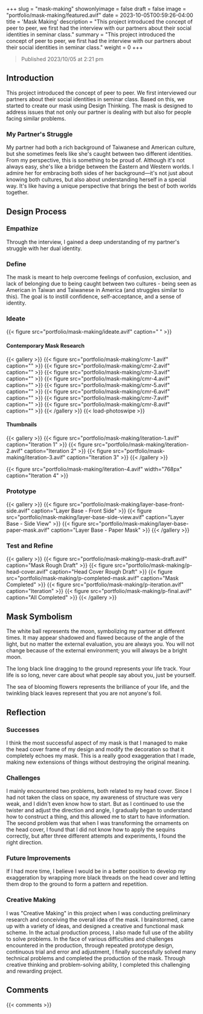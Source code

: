 +++
slug = "mask-making"
showonlyimage = false
draft = false
image = "portfolio/mask-making/featured.avif"
date = 2023-10-05T00:59:26-04:00
title = 'Mask Making'
description = "This project introduced the concept of peer to peer, we first had the interview with our partners about their social identities in seminar class."
summary = "This project introduced the concept of peer to peer, we first had the interview with our partners about their social identities in seminar class."
weight = 0
+++

> Published 2023/10/05 at 2:21 pm

## Introduction

This project introduced the concept of peer to peer. We first interviewed our partners about their social identities in seminar class. Based on this, we started to create our mask using Design Thinking. The mask is designed to address issues that not only our partner is dealing with but also for people facing similar problems.

### My Partner's Struggle

My partner had both a rich background of Taiwanese and American culture, but she sometimes feels like she's caught between two different identities. From my perspective, this is something to be proud of. Although it's not always easy, she's like a bridge between the Eastern and Western worlds. I admire her for embracing both sides of her background—it's not just about knowing both cultures, but also about understanding herself in a special way. It's like having a unique perspective that brings the best of both worlds together.

## Design Process

### Empathize

Through the interview, I gained a deep understanding of my partner's struggle with her dual identity.

### Define

The mask is meant to help overcome feelings of confusion, exclusion, and lack of belonging due to being caught between two cultures - being seen as American in Taiwan and Taiwanese in America (and struggles similar to this). The goal is to instill confidence, self-acceptance, and a sense of identity.

### Ideate

{{< figure src="portfolio/mask-making/ideate.avif" caption=" " >}}

#### Contemporary Mask Research

{{< gallery >}}
  {{< figure src="portfolio/mask-making/cmr-1.avif" caption="" >}}
  {{< figure src="portfolio/mask-making/cmr-2.avif" caption="" >}}
  {{< figure src="portfolio/mask-making/cmr-3.avif" caption="" >}}
  {{< figure src="portfolio/mask-making/cmr-4.avif" caption="" >}}
  {{< figure src="portfolio/mask-making/cmr-5.avif" caption="" >}}
  {{< figure src="portfolio/mask-making/cmr-6.avif" caption="" >}}
  {{< figure src="portfolio/mask-making/cmr-7.avif" caption="" >}}
  {{< figure src="portfolio/mask-making/cmr-8.avif" caption="" >}}
{{< /gallery >}}
{{< load-photoswipe >}}

#### Thumbnails

{{< gallery >}}
  {{< figure src="portfolio/mask-making/iteration-1.avif" caption="Iteration 1" >}}
  {{< figure src="portfolio/mask-making/iteration-2.avif" caption="Iteration 2" >}}
  {{< figure src="portfolio/mask-making/iteration-3.avif" caption="Iteration 3" >}}
{{< /gallery >}}

{{< figure src="portfolio/mask-making/iteration-4.avif" width="768px" caption="Iteration 4" >}}

### Prototype

{{< gallery >}}
  {{< figure src="portfolio/mask-making/layer-base-front-side.avif" caption="Layer Base - Front Side" >}}
  {{< figure src="portfolio/mask-making/layer-base-side-view.avif" caption="Layer Base - Side View" >}}
  {{< figure src="portfolio/mask-making/layer-base-paper-mask.avif" caption="Layer Base - Paper Mask" >}}
{{< /gallery >}}

### Test and Refine

{{< gallery >}}
  {{< figure src="portfolio/mask-making/p-mask-draft.avif" caption="Mask Rough Draft" >}}
  {{< figure src="portfolio/mask-making/p-head-cover.avif" caption="Head Cover Rough Draft" >}}
  {{< figure src="portfolio/mask-making/p-completed-mask.avif" caption="Mask Completed" >}}
  {{< figure src="portfolio/mask-making/p-iteration.avif" caption="Iteration" >}}
  {{< figure src="portfolio/mask-making/p-final.avif" caption="All Completed" >}}
{{< /gallery >}}

## Mask Symbolism

The white ball represents the moon, symbolizing my partner at different times. It may appear shadowed and flawed because of the angle of the light, but no matter the external evaluation, you are always you. You will not change because of the external environment; you will always be a bright moon.

The long black line dragging to the ground represents your life track. Your life is so long, never care about what people say about you, just be yourself.

The sea of blooming flowers represents the brilliance of your life, and the twinkling black leaves represent that you are not anyone's foil.

## Reflection

### Successes

I think the most successful aspect of my mask is that I managed to make the head cover frame of my design and modify the decoration so that it completely echoes my mask. This is a really good exaggeration that I made, making new extensions of things without destroying the original meaning.

### Challenges

I mainly encountered two problems, both related to my head cover. Since I had not taken the class on space, my awareness of structure was very weak, and I didn't even know how to start. But as I continued to use the twister and adjust the direction and angle, I gradually began to understand how to construct a thing, and this allowed me to start to have information. The second problem was that when I was transforming the ornaments on the head cover, I found that I did not know how to apply the sequins correctly, but after three different attempts and experiments, I found the right direction.

### Future Improvements

If I had more time, I believe I would be in a better position to develop my exaggeration by wrapping more black threads on the head cover and letting them drop to the ground to form a pattern and repetition.

### Creative Making

I was "Creative Making" in this project when I was conducting preliminary research and conceiving the overall idea of the mask. I brainstormed, came up with a variety of ideas, and designed a creative and functional mask scheme. In the actual production process, I also made full use of the ability to solve problems. In the face of various difficulties and challenges encountered in the production, through repeated prototype design, continuous trial and error and adjustment, I finally successfully solved many technical problems and completed the production of the mask. Through creative thinking and problem-solving ability, I completed this challenging and rewarding project.

## Comments

{{< comments >}}